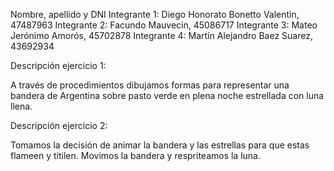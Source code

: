 Nombre, apellido y DNI
Integrante 1: Diego Honorato Bonetto Valentin, 47487963
Integrante 2: Facundo Mauvecin, 45086717
Integrante 3: Mateo Jerónimo Amorós, 45702878
Integrante 4: Martín Alejandro Baez Suarez, 43692934


Descripción ejercicio 1: 

A través de procedimientos dibujamos formas para representar una bandera de 
Argentina sobre pasto verde en plena noche estrellada con luna llena.


Descripción ejercicio 2:

Tomamos la decisión de animar la bandera y las estrellas para que estas
flameen y titilen. Movimos la bandera y respriteamos la luna.